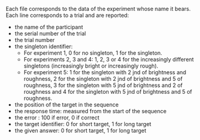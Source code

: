 Each file corresponds to the data of the experiment whose name it bears.
Each line corresponds to a trial and are reported: 
- the name of the participant
- the serial number of the trial
- the trial number
- the singleton identifier:    
    * For experiment 1, 0 for no singleton, 1 for the singleton. 
    * For experiments 2, 3 and 4: 1, 2, 3 or 4 for the increasingly different singletons (increasingly bright or increasingly rough).
    * For experiment 5: 1 for the singleton with 2 jnd of brightness and roughness, 2 for the singleton with 2 jnd of brightness and 5 of roughness, 3 for       the singleton with 5 jnd of brightness and 2 of roughness and 4 for the singleton with 5 jnd of brightness and 5 of roughness.
- the position of the target in the sequence
- the response time: measured from the start of the sequence
- the error : 100 if error, 0 if correct
- the target identifier: 0 for short target, 1 for long target
- the given answer: 0 for short target, 1 for long target
